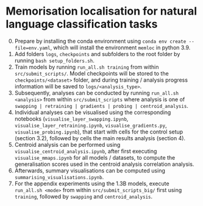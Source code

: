 # Memorisation localisation for natural language classification tasks

0. Prepare by installing the conda environment using `conda env create --file=env.yaml`, which will install the environment `memloc` in python 3.9.
1. Add folders `logs`, `checkpoints` and subfolders to the root folder by running `bash setup_folders.sh`.
2. Train models by running `run_all.sh training` from within `src/submit_scripts/`. Model checkpoints will be stored to the `checkpoints/<dataset>` folder, and during training / analysis progress information will be saved to `logs/<analysis_type>`.
3. Subsequently, analyses can be conducted by running `run_all.sh <analysis>` from within `src/submit_scripts` where analysis is one of `swapping | retraining | gradients | probing | centroid_analysis`.
4. Individual analyses can be visualised using the corresponding notebooks (`visualise_layer_swapping.ipynb`, `visualise_layer_retraining.ipynb`, `visualise_gradients.py`, `visualise_probing.ipynb`), that start with cells for the control setup (section 3.2), followed by cells the main results analysis (section 4).
5. Centroid analysis can be performed using `visualise_centroid_analysis.ipynb`, after first executing `visualise_mmaps.ipynb` for all models / datasets, to compute the generalisation scores used in the centroid analysis correlation analysis.
6. Afterwards, summary visualisations can be computed using `summarising_visualisations.ipynb`.
7. For the appendix experiments using the 1.3B models, execute `run_all.sh <mode>` from within `src/submit_scripts_big/` first using `training`, followed by `swapping` and `centroid_analysis`.
